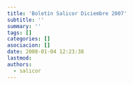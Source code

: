```yaml
---
title: 'Boletín Salicor Diciembre 2007'
subtitle: ''
summary: ''
tags: []
categories: []
asociacion: []
date: 2008-01-04 12:23:38
lastmod:
authors: 
  - salicor
---
```


